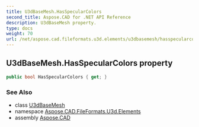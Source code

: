 ```yaml
---
title: U3dBaseMesh.HasSpecularColors
second_title: Aspose.CAD for .NET API Reference
description: U3dBaseMesh property. 
type: docs
weight: 70
url: /net/aspose.cad.fileformats.u3d.elements/u3dbasemesh/hasspecularcolors/
---
```

## U3dBaseMesh.HasSpecularColors property

```csharp
public bool HasSpecularColors { get; }
```

### See Also

* class [U3dBaseMesh](../)
* namespace [Aspose.CAD.FileFormats.U3d.Elements](../../u3dbasemesh/)
* assembly [Aspose.CAD](../../../)



